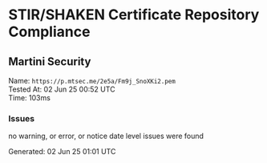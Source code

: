 # STIR/SHAKEN Certificate Repository Compliance

## Martini Security

Name: `https://p.mtsec.me/2e5a/Fm9j_SnoXKi2.pem`\
Tested At: 02 Jun 25 00:52 UTC\
Time: 103ms

### Issues

no warning, or error, or notice date level issues were found

Generated: 02 Jun 25 01:01 UTC